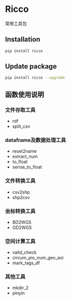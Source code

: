 # Ricco
常用工具包

## Installation
```bash
pip install ricco
```
## Update package
```bash
pip install ricco --upgrade
```

## 函数使用说明
### 文件存取工具
* rdf
* split_csv

### dataframe及数据处理工具
* reset2name
* extract_num
* to_float
* serise_to_float


### 文件转换工具
* csv2shp
* shp2csv

### 坐标转换工具
* BD2WGS
* GD2WGS

### 空间计算工具
* valid_check
* circum_pio_num_geo_aoi
* mark_tags_df

### 其他工具
* mkdir_2
* pinyin










